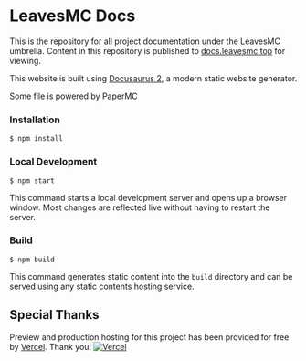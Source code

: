 # LeavesMC Docs

This is the repository for all project documentation under the LeavesMC umbrella.
Content in this repository is published to [docs.leavesmc.top](https://docs.leavesmc.top) for viewing.

This website is built using [Docusaurus 2](https://docusaurus.io/), a modern static website generator.

Some file is powered by PaperMC

### Installation

```
$ npm install
```

### Local Development

```
$ npm start
```

This command starts a local development server and opens up a browser window. Most changes are reflected live without having to restart the server.

### Build

```
$ npm build
```

This command generates static content into the `build` directory and can be served using any static contents hosting service.

## Special Thanks

[vercel]: https://vercel.com?utm_source=leavesmc&utm_campaign=oss

Preview and production hosting for this project has been provided for free by [Vercel]. Thank you!
[![Vercel](https://www.datocms-assets.com/31049/1618983297-powered-by-vercel.svg)][vercel]